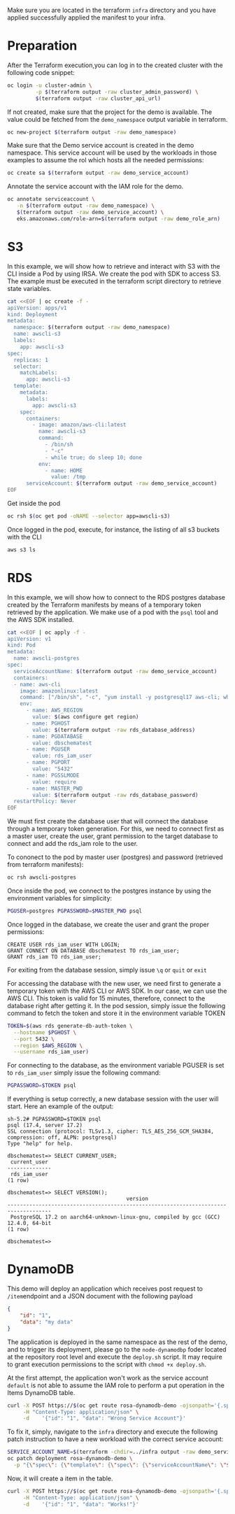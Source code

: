 Make sure you are located in the terraform `infra` directory and you have applied successfully applied the manifest to your infra. 

# Preparation
After the Terraform execution,you can log in to the created cluster with the following code snippet: 

```bash
oc login -u cluster-admin \
         -p $(terraform output -raw cluster_admin_password) \
         $(terraform output -raw cluster_api_url)
```

If not created, make sure that the project for the demo is available. The value could be fetched from the `demo_namespace` output variable in terraform.

```bash
oc new-project $(terraform output -raw demo_namespace)
```

Make sure that the Demo service account is created in the demo namespace. This service account will be used by the workloads in those examples to assume the rol which hosts all the needed permissions:

```bash
oc create sa $(terraform output -raw demo_service_account)
```

Annotate the service account with the IAM role for the demo. 

```bash
oc annotate serviceaccount \
   -n $(terraform output -raw demo_namespace) \
   $(terraform output -raw demo_service_account) \
   eks.amazonaws.com/role-arn=$(terraform output -raw demo_role_arn)
```

# S3

In this example, we will show how to retrieve and interact with S3 with the CLI inside a Pod by using IRSA. We create the pod with SDK to access S3. The example must be executed in the terraform script directory to retrieve state variables. 

```bash
cat <<EOF | oc create -f -
apiVersion: apps/v1
kind: Deployment
metadata:
  namespace: $(terraform output -raw demo_namespace)
  name: awscli-s3
  labels:
    app: awscli-s3
spec:
  replicas: 1
  selector:
    matchLabels:
      app: awscli-s3
  template:
    metadata:
      labels:
        app: awscli-s3
    spec:
      containers:
        - image: amazon/aws-cli:latest
          name: awscli-s3
          command:
            - /bin/sh
            - "-c"
            - while true; do sleep 10; done
          env:
            - name: HOME
              value: /tmp
      serviceAccount: $(terraform output -raw demo_service_account)
EOF
```

Get inside the pod 

```bash
oc rsh $(oc get pod -oNAME --selector app=awscli-s3)
```

Once logged in the pod, execute, for instance, the listing of all s3 buckets with the CLI

```bash
aws s3 ls
```

# RDS

In this example, we will show how to connect to the RDS postgres database created by the Terraform manifests by means of a temporary token retrieved by the application. We make use of a pod with the `psql` tool and the AWS SDK installed. 

```bash 
cat <<EOF | oc apply -f -
apiVersion: v1
kind: Pod
metadata:
  name: awscli-postgres   
spec:
  serviceAccountName: $(terraform output -raw demo_service_account)
  containers:
  - name: aws-cli
    image: amazonlinux:latest
    command: ["/bin/sh", "-c", "yum install -y postgresql17 aws-cli; while true; do sleep 30; done"]
    env:
      - name: AWS_REGION
        value: $(aws configure get region)
      - name: PGHOST
        value: $(terraform output -raw rds_database_address)
      - name: PGDATABASE
        value: dbschematest
      - name: PGUSER
        value: rds_iam_user
      - name: PGPORT
        value: "5432"
      - name: PGSSLMODE
        value: require
      - name: MASTER_PWD
        value: $(terraform output -raw rds_database_password)
  restartPolicy: Never
EOF
```

We must first create the database user that will connect the database through a temporary token generation. For this, we need to connect first as a master user, create the user, grant permission to the target database to connect and add the rds_iam role to the user. 

To cononect to the pod by master user (postgres) and password (retrieved from terraform manifests):

```bash
oc rsh awscli-postgres
```

Once inside the pod, we connect to the postgres instance by using the environment variables for simplicity: 

```bash
PGUSER=postgres PGPASSWORD=$MASTER_PWD psql
```

Once logged in the database, we create the user and grant the proper permissions: 

```
CREATE USER rds_iam_user WITH LOGIN;
GRANT CONNECT ON DATABASE dbschematest TO rds_iam_user;
GRANT rds_iam TO rds_iam_user;
```

For exiting from the database session, simply issue `\q` or `quit` or `exit`

For accessing the database with the new user, we need first to generate a temporary token with the AWS CLI or AWS SDK. In our case, we can use the AWS CLI. This token is valid for 15 minutes, therefore, connect to the database right after getting it. In the pod session, simply issue the following command to fetch the token and store it in the environment variable TOKEN

```bash 
TOKEN=$(aws rds generate-db-auth-token \
  --hostname $PGHOST \
  --port 5432 \
  --region $AWS_REGION \
  --username rds_iam_user)
```

For connecting to the database, as the environment variable PGUSER is set to `rds_iam_user` simply issue the following command: 

```bash
PGPASSWORD=$TOKEN psql
```

If everything is setup correctly, a new database session with the user will start. Here an example of the output: 

```
sh-5.2# PGPASSWORD=$TOKEN psql
psql (17.4, server 17.2)
SSL connection (protocol: TLSv1.3, cipher: TLS_AES_256_GCM_SHA384, compression: off, ALPN: postgresql)
Type "help" for help.

dbschematest=> SELECT CURRENT_USER;
 current_user 
--------------
 rds_iam_user
(1 row)

dbschematest=> SELECT VERSION();
                                      version                                       
------------------------------------------------------------------------------------
 PostgreSQL 17.2 on aarch64-unknown-linux-gnu, compiled by gcc (GCC) 12.4.0, 64-bit
(1 row)

dbschematest=> 
```

# DynamoDB

This demo will deploy an application which receives post request to  `/item`endpoint and a JSON document with the following payload

```json
{
    "id": "1", 
    "data": "my data"
}
```

The application is deployed in the same namespace as the rest of the demo, and to trigger its deployment, please go to the `node-dynamodbp` foder located at the repository root level and execute the `deploy.sh` script. It may require to grant execution permissions to the script with `chmod +x deploy.sh`. 

At the first attempt, the application won't work as the service account `default` is not able to assume the IAM role to perform a put operation in the Items DynamoDB table. 

```bash
curl -X POST https://$(oc get route rosa-dynamodb-demo -ojsonpath='{.spec.host}')/item \
     -H "Content-Type: application/json" \
     -d    '{"id": "1", "data": "Wrong Service Account"}'
```

To fix it, simply, navigate to the `infra` directory and execute the following patch instruction to have a new workload with the correct service account: 

```bash
SERVICE_ACCOUNT_NAME=$(terraform -chdir=../infra output -raw demo_service_account)
oc patch deployment rosa-dynamodb-demo \
  -p "{\"spec\": {\"template\": {\"spec\": {\"serviceAccountName\": \"${SERVICE_ACCOUNT_NAME}\"}}}}"
```

Now, it will create a item in the table. 

```bash
curl -X POST https://$(oc get route rosa-dynamodb-demo -ojsonpath='{.spec.host}')/item \
     -H "Content-Type: application/json" \
     -d    '{"id": "1", "data": "Works!"}'
```